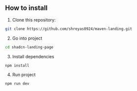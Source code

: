 ## How to install

1. Clone this repository:

```bash
git clone https://github.com/shreyas0924/maven-landing.git
```

2. Go into project

```bash
cd shadcn-landing-page
```

3. Install dependencies

```bash
npm install
```

4. Run project

```bash
npm run dev
```
